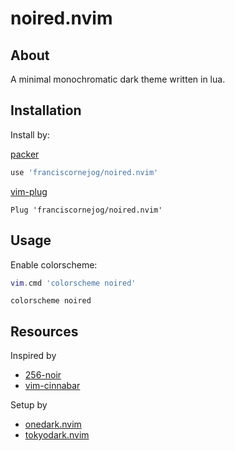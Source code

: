 # noired.nvim

## About
A minimal monochromatic dark theme written in lua.

## Installation
Install by:

[packer](https://github.com/wbthomason/packer.nvim)
``` lua
use 'franciscornejog/noired.nvim'
```

[vim-plug](https://github.com/junegunn/vim-plug)
``` vim
Plug 'franciscornejog/noired.nvim'
```

## Usage
Enable colorscheme:
``` lua
vim.cmd 'colorscheme noired'
```
``` vim
colorscheme noired
```

## Resources
Inspired by 
- [256-noir](https://github.com/andreasvc/vim-256noir)
- [vim-cinnabar](https://github.com/vimoxide/vim-cinnabar)

Setup by
- [onedark.nvim](https://github.com/navarasu/onedark.nvim)
- [tokyodark.nvim](https://github.com/tiagovla/tokyodark.nvim)

